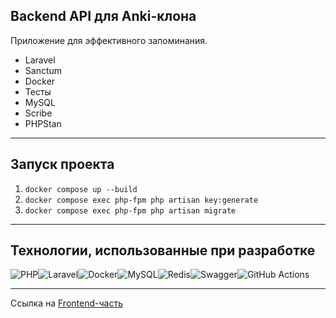 ## Backend API для Anki-клона

Приложение для эффективного запоминания.

- Laravel
- Sanctum
- Docker
- Тесты
- MySQL
- Scribe
- PHPStan

---

## Запуск проекта

1. `docker compose up --build`
2. `docker compose exec php-fpm php artisan key:generate`
3. `docker compose exec php-fpm php artisan migrate`

---

## Технологии, использованные при разработке

![PHP](https://img.shields.io/badge/php-%23777BB4.svg?style=for-the-badge&logo=php&logoColor=white)![Laravel](https://img.shields.io/badge/laravel-%23FF2D20.svg?style=for-the-badge&logo=laravel&logoColor=white)![Docker](https://img.shields.io/badge/docker-%230db7ed.svg?style=for-the-badge&logo=docker&logoColor=white)![MySQL](https://img.shields.io/badge/mysql-4479A1.svg?style=for-the-badge&logo=mysql&logoColor=white)![Redis](https://img.shields.io/badge/redis-%23DD0031.svg?style=for-the-badge&logo=redis&logoColor=white)![Swagger](https://img.shields.io/badge/-Swagger-%23Clojure?style=for-the-badge&logo=swagger&logoColor=white)![GitHub Actions](https://img.shields.io/badge/github%20actions-%232671E5.svg?style=for-the-badge&logo=githubactions&logoColor=white)

---

Ссылка на [Frontend-часть](https://github.com/Lokusok/frontend-anki-clone)
